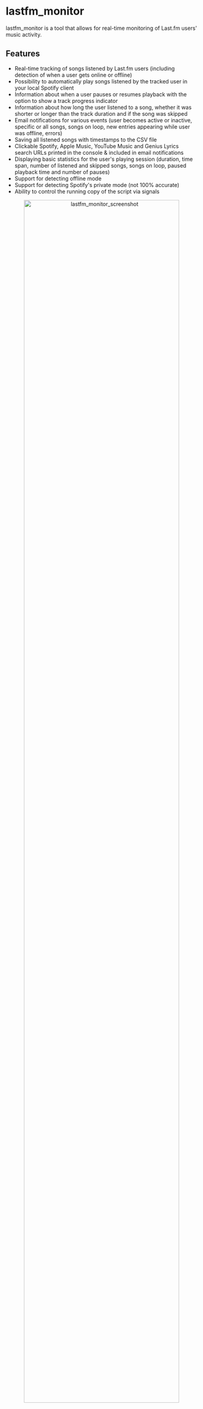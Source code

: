 # lastfm_monitor

lastfm_monitor is a tool that allows for real-time monitoring of Last.fm users' music activity.

## Features

- Real-time tracking of songs listened by Last.fm users (including detection of when a user gets online or offline)
- Possibility to automatically play songs listened by the tracked user in your local Spotify client
- Information about when a user pauses or resumes playback with the option to show a track progress indicator
- Information about how long the user listened to a song, whether it was shorter or longer than the track duration and if the song was skipped
- Email notifications for various events (user becomes active or inactive, specific or all songs, songs on loop, new entries appearing while user was offline, errors)
- Saving all listened songs with timestamps to the CSV file
- Clickable Spotify, Apple Music, YouTube Music and Genius Lyrics search URLs printed in the console & included in email notifications
- Displaying basic statistics for the user's playing session (duration, time span, number of listened and skipped songs, songs on loop, paused playback time and number of pauses)
- Support for detecting offline mode
- Support for detecting Spotify's private mode (not 100% accurate)
- Ability to control the running copy of the script via signals

<p align="center">
   <img src="./assets/lastfm_monitor.png" alt="lastfm_monitor_screenshot" width="90%"/>
</p>

## Change Log

Release notes can be found [here](RELEASE_NOTES.md)

## Requirements

The tool requires Python 3.9 or higher.

It uses [pyLast](https://github.com/pylast/pylast) library, also requires requests, python-dateutil and urllib3.

Optionally, you might want to install [Spotipy](https://github.com/spotipy-dev/spotipy), but it is required only for Spotify-related features.

It has been tested successfully on:
- macOS (Ventura, Sonoma & Sequoia)
- Linux:
   - Raspberry Pi OS (Bullseye & Bookworm)
   - Ubuntu 24
   - Rocky Linux (8.x, 9.x)
   - Kali Linux (2024, 2025)
- Windows (10 & 11)

It should work on other versions of macOS, Linux, Unix and Windows as well.

## Installation

Install the required Python packages:

```sh
python3 -m pip install requests python-dateutil urllib3 pylast
```

If you also want to use Spotify-related features, please install Spotipy:

```sh
python3 -m pip install spotipy
```

Or everything from requirements.txt:

```sh
pip3 install -r requirements.txt
```

Copy the *[lastfm_monitor.py](lastfm_monitor.py)* file to the desired location. 

You might want to add executable rights if on Linux/Unix/macOS:

```sh
chmod a+x lastfm_monitor.py
```

## Configuration

Edit the *[lastfm_monitor.py](lastfm_monitor.py)* file and change any desired configuration variables in the marked **CONFIGURATION SECTION** (all parameters have detailed description in the comments).

### Last.fm 'API key' and 'Shared secret'

Mandatory activity is to create your Last.fm **API key** and **Shared secret** by going to [https://www.last.fm/api/account/create](https://www.last.fm/api/account/create) (or get your existing one from [https://www.last.fm/api/accounts](https://www.last.fm/api/accounts))

Then change **LASTFM_API_KEY** and **LASTFM_API_SECRET** variables to respective values (or use **-u** and **-w** parameters).

### User privacy settings

In order to monitor Last.fm user activity, proper privacy settings need to be enabled on the monitored user account, i.e. in Last.fm *'Settings'* -> *'Privacy'* the *'Hide recent listening information'* setting should be disabled. Otherwise you will get this error message returned by the pyLast library: *'Login: User required to be logged in'*.

### Spotify client ID and secret (optional)

If you want to obtain the [track duration from Spotify](#getting-track-duration-from-spotify) (**-r** parameter) or use the [track_songs functionality](#automatic-playback-of-tracks-listened-to-by-the-user-in-the-spotify-client) (**-g** parameter) so the tool automatically plays the track listened by the user in your Spotify client, then you need to log in to Spotify Developer dashboard ([https://developer.spotify.com/dashboard](https://developer.spotify.com/dashboard)) and create a new application.

For the *'Redirect URL'*, you can use http://127.0.0.1:1234 (what we put here does not really matter as we are not using Authorization Code Flow, but Client Credentials Flow).

Select *'Web API'* for the API used and after it gets created put the value of *'Client ID'* and *'Client secret'* to **SP_CLIENT_ID** and **SP_CLIENT_SECRET** variables respectively.

You can also use **-z** parameter - specify it in the following format here: SP_CLIENT_ID:SP_CLIENT_SECRET, i.e. both values separated by colon.

The tool takes care of refreshing the access token so it should remain valid indefinitely.

### SMTP settings

If you want to use email notifications functionality you need to change the SMTP settings (host, port, user, password, sender, recipient) in the *[lastfm_monitor.py](lastfm_monitor.py)* file. If you leave the default settings then no notifications will be sent.

You can verify if your SMTP settings are correct by using **-y** parameter (the tool will try to send a test email notification):

```sh
./lastfm_monitor.py -y
```

### Other settings

All other variables can be left at their defaults, but feel free to experiment with it.

## Getting started

### List of supported parameters

To get the list of all supported parameters:

```sh
./lastfm_monitor.py -h
```

or 

```sh
python3 ./lastfm_monitor.py -h
```

### Monitoring mode

To monitor specific user activity, simply enter the Last.fm username as a parameter (**lastfm_username** in the example below):

```sh
./lastfm_monitor.py lastfm_username
```

If you have not changed **LASTFM_API_KEY** & **LASTFM_API_SECRET** variables in the *[lastfm_monitor.py](lastfm_monitor.py)* file, you can use **-u** and **-w** parameters:

```sh
./lastfm_monitor.py lastfm_username -u "your_lastfm_api_key" -w "your_lastfm_api_secret"
```
In case you plan to use to the feature to obtain the [track duration from Spotify](#getting-track-duration-from-spotify) (**-r** parameter) or use the [track_songs functionality](#automatic-playback-of-tracks-listened-to-by-the-user-in-the-spotify-client) (**-g** parameter), then if you have not defined values of **SP_CLIENT_ID** and **SP_CLIENT_SECRET** variables you can use **-z** parameter - specify it in the following format here: SP_CLIENT_ID:SP_CLIENT_SECRET, i.e. both values separated by colon:

```sh
./lastfm_monitor.py lastfm_username -z "your_spotify_app_client_id:your_spotify_app_client_secret"
```

The tool will run indefinitely and monitor the user until the script is interrupted (Ctrl+C) or terminated by other means.

You can monitor multiple Last.fm users by running multiple copies of the script.

It is recommended to use something like **tmux** or **screen** to keep the script running after you log out from the server (unless you are running it on your desktop).

The tool automatically saves its output to *lastfm_monitor_{username}.log* file (can be changed in the settings via **LF_LOGFILE** variable or disabled completely with **-d** parameter).

The tool also saves the last activity information (artist, track, timestamp) to *lastfm_{username}_last_activity.json file*, so it can be reused in case the tool needs to be restarted.

### Listing mode

There is another mode of the tool that prints the recently listened tracks for the user (**-l** parameter). You can also add the **-n** parameter to specify how many tracks should be displayed, by default it shows the last 30 tracks:

```sh
./lastfm_monitor.py -l lastfm_username -n 10
```

<p align="center">
   <img src="./assets/lastfm_monitor_listing.png" alt="lastfm_monitor_listing" width="95%"/>
</p>

You can use the **-l** functionality regardless if the monitoring is used or not (it does not interfere). 

## How to use other features

### Email notifications

If you want to receive email notifications when a user becomes active (**-a**), inactive (**-i**) and new entries appear when the user is offline (**-f**):

```sh
./lastfm_monitor.py lastfm_username -a -i -f
```

Make sure you defined your SMTP settings earlier (see [SMTP settings](#smtp-settings)).

Example email:

<p align="center">
   <img src="./assets/lastfm_monitor_email_notifications.png" alt="lastfm_monitor_email_notifications" width="90%"/>
</p>

If you also want to be notified each time a user listens to specific songs, you can use the **track_notification** functionality (**-t** parameter). 

To do this, you need to create a file containing a list of songs you want to track (one track and/or album per line). The file must be specified with the **-s** parameter. The tool checks if the listened track or album is in the file.

 Example file *lastfm_tracks_username*:

```
we fell in love in october
Like a Stone
Half Believing
Something Changed
I Will Be There
```

Then run the tool with **-t** and **-s** parameters:

```sh
./lastfm_monitor.py lastfm_username -t -s ./lastfm_tracks_username
```

If you want to receive email notifications for every listened song, use the **-j** parameter:

```sh
./lastfm_monitor.py lastfm_username -j
```

If you want to receive email notifications when a user listens to the same song on repeat, use the **-x** parameter:

```sh
./lastfm_monitor.py lastfm_username -x
```

### Saving listened songs to the CSV file

If you want to save all listened songs in the CSV file, use **-b** parameter with the name of the file (it will be automatically created if it does not exist):

```sh
./lastfm_monitor.py lastfm_username -b lastfm_tracks_username.csv
```

### Automatic playback of tracks listened to by the user in the Spotify client

If you want the tool to automatically play the tracks listened to by the user in your local Spotify client, use the **-g** parameter:

```sh
./lastfm_monitor.py lastfm_username -g
```

Your Spotify client needs to be installed & started for this feature to work.

In order to use this functionality you need to have Spotipy installed as described [here](#requirements) and properly defined Spotify client ID and secret values as described [here](#spotify-client-id-and-secret-optional).

The tool offers complete support for playing songs listened to by the tracked user under **Linux** and **macOS**. This means it will automatically play the changed track. It will also automatically pause and resume playback following the tracked user's actions. Additionally, it can pause or play an indicated track once the user becomes inactive (see the **SP_USER_GOT_OFFLINE_TRACK_ID** variable).

For **Windows**, it works in a semi-automatic way. If you have the Spotify client running and are not listening to any song, the first song will be played automatically, but for others it will only search and indicate the changed track in the Spotify client, requiring you to press the play button manually. I have not yet found a better way to handle this locally on Windows without using the remote Spotify Web API.

You can change the method used for playing the songs under Linux, macOS and Windows by modifying the respective variables in the *[lastfm_monitor.py](lastfm_monitor.py)* file.

For **macOS** change **SPOTIFY_MACOS_PLAYING_METHOD** variable to one of the following values:
-  "**apple-script**" (recommended, **default**)
-  "trigger-url"

For **Linux** change **SPOTIFY_LINUX_PLAYING_METHOD** variable to one of the following values:
- "**dbus-send**" (most common one, **default**)
- "qdbus"
- "trigger-url"

For **Windows** change **SPOTIFY_WINDOWS_PLAYING_METHOD** variable to one of the following values:
- "**start-uri**" (recommended, **default**)
- "spotify-cmd"
- "trigger-url"

The recommended defaults should work for most people.

### Progress indicator

If you want to see a nice progress indicator that shows the estimated position of what the user is currently listening to, use the **-p** parameter.

```sh
./lastfm_monitor.py lastfm_username -p
```

<p align="center">
   <img src="./assets/lastfm_monitor_progress_indicator.png" alt="lastfm_monitor_progress_indicator" width="90%"/>
</p>

For this functionality to work correctly, it is suggested to set the active check interval (**-k** parameter) to a low value (such as 2-5 seconds).

### Getting track duration from Spotify

If you want the tool to fetch track duration from Spotify instead of Last.fm, which very often reports the wrong duration (or none at all), then enable **USE_TRACK_DURATION_FROM_SPOTIFY** to **True** in the *[lastfm_monitor.py](lastfm_monitor.py)* file or use the **-r** parameter:

```sh
./lastfm_monitor.py lastfm_username -r
```

In order to use this functionality you need to have Spotipy installed as described [here](#requirements) and properly defined Spotify client ID and secret values as described [here](#spotify-client-id-and-secret-optional).

You will be able to tell if the track duration comes from Spotify as it has an S* suffix at the end (e.g. 3 minutes 42 seconds S*), while those coming from Last.fm have an L* (e.g. 2 minutes 13 seconds L*).

You can disable showing the track duration marks (L* S*) via the **-q** parameter.

```sh
./lastfm_monitor.py lastfm_username -r -q
```

Duration marks are not displayed if the functionality to retrieve track duration from Spotify is disabled.

### Check intervals and offline timer 

If you want to change the check interval when the user is offline to 10 seconds, use **-c** parameter and when the user is active to 2 seconds, use **-k** parameter:

```sh
./lastfm_monitor.py lastfm_username -c 10 -k 2
```

If you want to change the time required to mark the user as inactive to 2 mins (120 seconds), use **-o** parameter (the timer starts once the user stops playing the music):

```sh
./lastfm_monitor.py lastfm_username -o 120
```

### Controlling the script via signals (only macOS/Linux/Unix)

The tool has several signal handlers implemented which allow changing the behavior of the tool without needing to restart it with new parameters.

List of supported signals:

| Signal | Description |
| ----------- | ----------- |
| USR1 | Toggle email notifications when user gets active/inactive or new offline entries show up (-a, -i, -f) |
| USR2 | Toggle email notifications for every song (-j) |
| HUP  | Toggle showing of progress indicator (-p) |
| CONT | Toggle email notifications for tracked songs (-t) |
| PIPE | Toggle email notifications when user plays song on loop (-x) |
| TRAP | Increase the inactivity check timer (by 30 seconds) (-o) |
| ABRT | Decrease the inactivity check timer (by 30 seconds) (-o) |

So if you want to change the functionality of the running tool, just send the appropriate signal to the desired copy of the script.

I personally use the **pkill** tool. For example, to toggle the display of the progress indicator for a tool instance monitoring the *lastfm_username* user:

```sh
pkill -f -HUP "python3 ./lastfm_monitor.py lastfm_username"
```

As Windows supports limited number of signals, this functionality is available only on Linux/Unix/macOS.

### Private mode detection in Spotify

The script includes functionality to detect when private mode is potentially used in Spotify and even estimates the duration of its usage. It is enabled by default and is not configurable.

It is not 100% accurate. I have observed that when private mode is used, especially for extended periods, it often results in many duplicate entries being created in a Last.fm account after private mode is disabled. This leads to different tracks having the same start timestamp.

I suspect this is related to a bug in Spotify and mainly occurs when the user has Spotify on multiple devices.

However, keep in mind that this is not 100% accurate. I have observed duplicate entries even without private mode, but in such cases, the number of duplicate entries is limited. Therefore, do not treat it as something completely certain, but it is a pretty good indicator that private mode was used.

<p align="center">
   <img src="./assets/lastfm_monitor_private_mode.png" alt="lastfm_monitor_private_mode" width="90%"/>
</p>

### Other

Check other supported parameters using **-h**.

You can combine all the parameters mentioned earlier in monitoring mode (listing mode only supports **-l** and **-n**).

## Limitations

The tool has been tested with a Last.fm account integrated with the Spotify client. However, it should work with other clients as well.

## Coloring log output with GRC

If you use [GRC](https://github.com/garabik/grc) and want to have the tool's log output properly colored you can use the configuration file available [here](grc/conf.monitor_logs)

Change your grc configuration (typically *.grc/grc.conf*) and add this part:

```
# monitoring log file
.*_monitor_.*\.log
conf.monitor_logs
```

Now copy the *conf.monitor_logs* to your *.grc* directory and lastfm_monitor log files should be nicely colored when using *grc* tool.

## License

This project is licensed under the GPLv3 - see the [LICENSE](LICENSE) file for details
